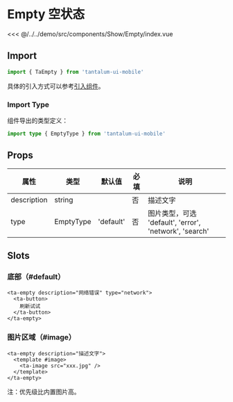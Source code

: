 # Empty 空状态

<CodeDemo name="Empty">

<<< @/../../demo/src/components/Show/Empty/index.vue

</CodeDemo>

## Import

```js
import { TaEmpty } from 'tantalum-ui-mobile'
```

具体的引入方式可以参考[引入组件](../guide/import.md)。

### Import Type

组件导出的类型定义：

```ts
import type { EmptyType } from 'tantalum-ui-mobile'
```

## Props

| 属性        | 类型      | 默认值    | 必填 | 说明                                                   |
| ----------- | --------- | --------- | ---- | ------------------------------------------------------ |
| description | string    |           | 否   | 描述文字                                               |
| type        | EmptyType | 'default' | 否   | 图片类型，可选 'default', 'error', 'network', 'search' |

## Slots

### 底部（#default）

```vue
<ta-empty description="网络错误" type="network">
  <ta-button>
    刷新试试
  </ta-button>
</ta-empty>
```

### 图片区域（#image）

```vue
<ta-empty description="描述文字">
  <template #image>
    <ta-image src="xxx.jpg" />
  </template>
</ta-empty>
```

注：优先级比内置图片高。
